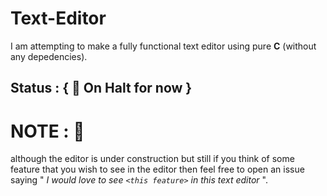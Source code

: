 # Text-Editor
I am attempting to make a fully functional text editor using pure **C** (without any depedencies).

## Status : { 🚧 On Halt for now }

# NOTE : 🧐
although the editor is under construction but still if you think of some feature that you wish to see in the editor then feel free to open an issue saying " _I would love to see ```<this feature>``` in this text editor_ ".
